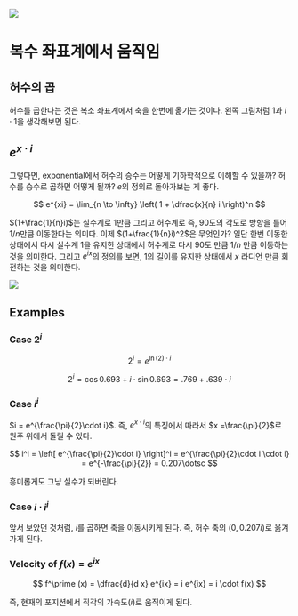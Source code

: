 

![](https://betterexplained.com/wp-content/uploads/2018/08/imaginary-multiplication-exponents.png)

# 복수 좌표계에서 움직임 

## 허수의 곱 

허수를 곱한다는 것은 복소 좌표계에서 축을 한번에 옮기는 것이다. 왼쪽 그림처럼 $1$과 $i \cdot 1$을 생각해보면 된다. 

## $e^{x \cdot i}$ 

그렇다면, exponential에서 허수의 승수는 어떻게 기하학적으로 이해할 수 있을까? 허수를 승수로 곱하면 어떻게 될까? $e$의 정의로 돌아가보는 게 좋다. 

$$
e^{xi} = \lim_{n \to \infty} \left( 1 + \dfrac{x}{n} i \right)^n
$$

$(1+\frac{1}{n}i)$는 실수계로 1만큼 그리고 허수계로 즉, 90도의 각도로 방향을 틀어 $1/n$만큼 이동한다는 의미다. 이제 $(1+\frac{1}{n}i)^2$은 무엇인가? 일단 한번 이동한 상태에서 다시 실수계 1을 유지한 상태에서 허수계로 다시 90도 만큼 $1/n$ 만큼 이동하는 것을 의미한다. 그리고 $e^{ix}$의 정의를 보면, 1의 길이를 유지한 상태에서 $x$ 라디언 만큼 회전하는 것을 의미한다. 

![](https://betterexplained.com/wp-content/uploads/math-analogies/math-analogies-jpg.022.jpeg)


## Examples 

### Case $2^i$

$$
2^i = e^{\ln (2) \cdot i}
$$

$$
2^i = \cos 0.693 + i \cdot \sin 0.693 = .769 + .639 \cdot i
$$

### Case $i^i$

$i = e^{\frac{\pi}{2}\cdot i}$. 즉, $e^{x \cdot i}$의 특징에서 따라서 $x =\frac{\pi}{2}$로 원주 위에서 돌릴 수 있다.  

$$
i^i = \left[ e^{\frac{\pi}{2}\cdot i} \right]^i =  e^{\frac{\pi}{2}\cdot i \cdot i} = e^{-\frac{\pi}{2}}  = 0.207\dotsc
$$

흥미롭게도 그냥 실수가 되버린다. 

### Case $i \cdot i^i$

앞서 보았던 것처럼, $i$를 곱하면 축을 이동시키게 된다. 즉, 허수 축의 $(0, 0.207i)$로 옮겨가게 된다. 


### Velocity of $f(x) = e^{i x}$

$$
f^\prime (x) = \dfrac{d}{d x} e^{ix} = i e^{ix} = i \cdot f(x)
$$

즉, 현재의 포지션에서 직각의 가속도($i$)로 움직이게 된다. 



<!--stackedit_data:
eyJoaXN0b3J5IjpbLTIwNjM4OTQ1OTMsMjkzMDQwNzA5LDg3Nz
A0ODA5NCwtNjIwMTA5MjQ4LDYzMjgyMDkzNiwyMDU5OTIxNTYx
LC0xNDU2MjM1NzA1LDE2ODQ5ODk2MTQsLTY0ODc2MDYxMl19
-->
